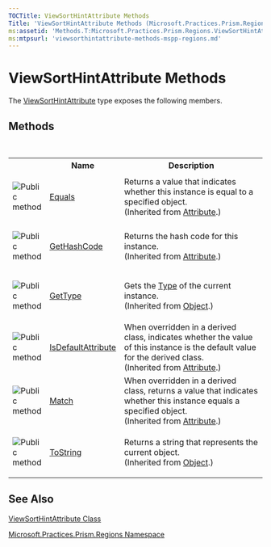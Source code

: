 ```yaml
---
TOCTitle: ViewSortHintAttribute Methods
Title: 'ViewSortHintAttribute Methods (Microsoft.Practices.Prism.Regions)'
ms:assetid: 'Methods.T:Microsoft.Practices.Prism.Regions.ViewSortHintAttribute'
ms:mtpsurl: 'viewsorthintattribute-methods-mspp-regions.md'
---
```


# ViewSortHintAttribute Methods

The [ViewSortHintAttribute](/patterns-practices/reference/viewsorthintattribute-class-mspp-regions) type exposes the following members.

## Methods
 
<table>
<colgroup>
<col width="10%" />
</colgroup>

<tbody><tr>
<th>
							&nbsp;
						</th>
<th>Name</th>
<th>Description</th>
</tr>
<tr>
<td>

![](/images/public-method.gif "Public method")
</td>
<td>
<a href="http://msdn.microsoft.com/en-us/library/09ds241w" target="_blank">Equals</a>
</td>
<td>
<div>Returns a value that indicates whether this instance is equal to a specified object.</div> (Inherited from <a href="http://msdn.microsoft.com/en-us/library/e8kc3626" target="_blank">Attribute</a>.)</td>
</tr>
<tr>
<td>

![](/images/public-method.gif "Public method")
</td>
<td>
<a href="http://msdn.microsoft.com/en-us/library/365e1bxs" target="_blank">GetHashCode</a>
</td>
<td>
<div>Returns the hash code for this instance.</div> (Inherited from <a href="http://msdn.microsoft.com/en-us/library/e8kc3626" target="_blank">Attribute</a>.)</td>
</tr>
<tr>
<td>

![](/images/public-method.gif "Public method")
</td>
<td>
<a href="http://msdn.microsoft.com/en-us/library/dfwy45w9" target="_blank">GetType</a>
</td>
<td>
<div>Gets the <a href="http://msdn.microsoft.com/en-us/library/42892f65" target="_blank">Type</a> of the current instance.</div> (Inherited from <a href="http://msdn.microsoft.com/en-us/library/e5kfa45b" target="_blank">Object</a>.)</td>
</tr>
<tr>
<td>

![](/images/public-method.gif "Public method")
</td>
<td>
<a href="http://msdn.microsoft.com/en-us/library/tbkb5x6t" target="_blank">IsDefaultAttribute</a>
</td>
<td>
<div>When overridden in a derived class, indicates whether the value of this instance is the default value for the derived class.</div> (Inherited from <a href="http://msdn.microsoft.com/en-us/library/e8kc3626" target="_blank">Attribute</a>.)</td>
</tr>
<tr>
<td>

![](/images/public-method.gif "Public method")
</td>
<td>
<a href="http://msdn.microsoft.com/en-us/library/wy7chz44" target="_blank">Match</a>
</td>
<td>
<div>When overridden in a derived class, returns a value that indicates whether this instance equals a specified object.</div> (Inherited from <a href="http://msdn.microsoft.com/en-us/library/e8kc3626" target="_blank">Attribute</a>.)</td>
</tr>
<tr>
<td>

![](/images/public-method.gif "Public method")
</td>
<td>
<a href="http://msdn.microsoft.com/en-us/library/7bxwbwt2" target="_blank">ToString</a>
</td>
<td>
<div>Returns a string that represents the current object.</div> (Inherited from <a href="http://msdn.microsoft.com/en-us/library/e5kfa45b" target="_blank">Object</a>.)</td>
</tr>
</tbody>
</table>

## See Also

[ViewSortHintAttribute Class](/patterns-practices/reference/viewsorthintattribute-class-mspp-regions)

[Microsoft.Practices.Prism.Regions Namespace](/patterns-practices/reference/mspp-regions-namespace)


